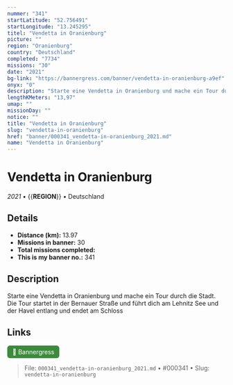 ```yaml
---
nummer: "341"
startLatitude: "52.756491"
startLongitude: "13.245295"
titel: "Vendetta in Oranienburg"
picture: ""
region: "Oranienburg"
country: "Deutschland"
completed: "7734"
missions: "30"
date: "2021"
bg-link: "https://bannergress.com/banner/vendetta-in-oranienburg-a9ef"
onyx: "0"
description: "Starte eine Vendetta in Oranienburg und mache ein Tour durch die Stadt. Die Tour startet in der Bernauer Straße und führt dich am Lehnitz See und der Havel entlang und endet am Schloss"
lengthKMeters: "13,97"
umap: ""
missionDay: ""
notice: ""
title: "Vendetta in Oranienburg"
slug: "vendetta-in-oranienburg"
href: "banner/000341_vendetta-in-oranienburg_2021.md"
name: "Vendetta in Oranienburg"
---
```

# Vendetta in Oranienburg

*2021* • {{__REGION__}} • Deutschland





## Details
- **Distance (km):** 13.97
- **Missions in banner:** 30
- **Total missions completed:** 
- **This is my banner no.:** 341



## Description
Starte eine Vendetta in Oranienburg und mache ein Tour durch die Stadt. Die Tour startet in der Bernauer Straße und führt dich am Lehnitz See und der Havel entlang und endet am Schloss



## Links
<a href="https://bannergress.com/banner/vendetta-in-oranienburg-a9ef" target="_blank" style="display:inline-block;margin-right:8px;padding:6px 12px;background:#3c8b3c;color:#fff;text-decoration:none;border-radius:6px;">🔗 Bannergress</a>



> File: `000341_vendetta-in-oranienburg_2021.md` • #000341 • Slug: `vendetta-in-oranienburg`
